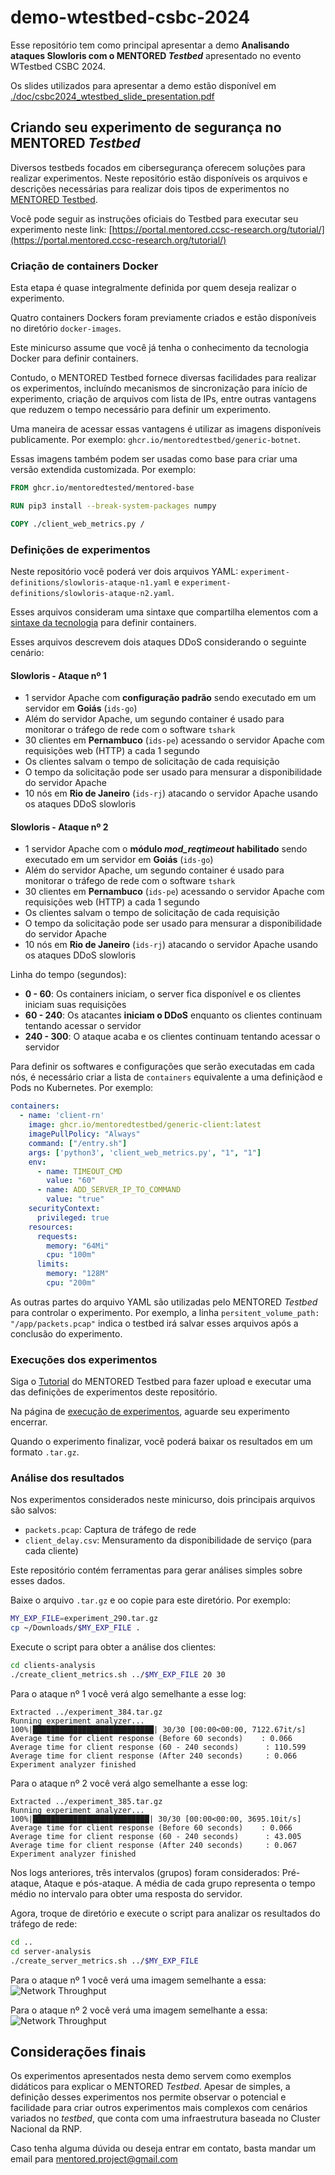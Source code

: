 # demo-wtestbed-csbc-2024

Esse repositório tem como principal apresentar a demo **Analisando ataques Slowloris com o MENTORED _Testbed_** apresentado no evento WTestbed CSBC 2024.

Os slides utilizados para apresentar a demo estão disponível em [./doc/csbc2024_wtestbed_slide_presentation.pdf](./doc/csbc2024_wtestbed_slide_presentation.pdf)

## Criando seu experimento de segurança no MENTORED _Testbed_

Diversos testbeds focados em cibersegurança oferecem soluções para realizar experimentos.
Neste repositório estão disponíveis os arquivos e descrições necessárias para realizar dois tipos de experimentos no [MENTORED Testbed](https://portal.mentored.ccsc-research.org/).

Você pode seguir as instruções oficiais do Testbed para executar seu experimento neste link: [https://portal.mentored.ccsc-research.org/tutorial/](https://portal.mentored.ccsc-research.org/tutorial/) 


### Criação de containers Docker

Esta etapa é quase integralmente definida por quem deseja realizar o experimento.

Quatro containers Dockers foram previamente criados e estão disponíveis no diretório `docker-images`.


Este minicurso assume que você já tenha o conhecimento da tecnologia Docker para definir containers.

Contudo, o MENTORED Testbed fornece diversas facilidades para realizar os experimentos, incluíndo mecanismos de sincronização para início de experimento, criação de arquivos com lista de IPs, entre outras vantagens que reduzem o tempo necessário para definir um experimento.

Uma maneira de acessar essas vantagens é utilizar as imagens disponíveis publicamente. Por exemplo: `ghcr.io/mentoredtestbed/generic-botnet`.

Essas imagens também podem ser usadas como base para criar uma versão extendida customizada. Por exemplo:

```Dockerfile
FROM ghcr.io/mentoredtested/mentored-base

RUN pip3 install --break-system-packages numpy

COPY ./client_web_metrics.py /
```


### Definições de experimentos

Neste repositório você poderá ver dois arquivos YAML: `experiment-definitions/slowloris-ataque-n1.yaml` e `experiment-definitions/slowloris-ataque-n2.yaml`.

Esses arquivos consideram uma sintaxe que compartilha elementos com a [sintaxe da tecnologia](experiment-definitions) para definir containers.


Esses arquivos descrevem dois ataques DDoS considerando o seguinte cenário:

#### Slowloris - Ataque nº 1
  - 1 servidor Apache com **configuração padrão** sendo executado em um servidor em **Goiás** (`ids-go`)
  - Além do servidor Apache, um segundo container é usado para monitorar o tráfego de rede com o software `tshark`
  - 30 clientes em **Pernambuco** (`ids-pe`) acessando o servidor Apache com requisições web (HTTP) a cada 1 segundo
  - Os clientes salvam o tempo de solicitação de cada requisição
  - O tempo da solicitação pode ser usado para mensurar a disponibilidade do servidor Apache
  - 10 nós em **Rio de Janeiro** (`ids-rj`) atacando o servidor Apache usando os ataques DDoS slowloris

#### Slowloris - Ataque nº 2
  - 1 servidor Apache com o **módulo _mod_reqtimeout_ habilitado** sendo executado em um servidor em **Goiás** (`ids-go`)
  - Além do servidor Apache, um segundo container é usado para monitorar o tráfego de rede com o software `tshark`
  - 30 clientes em **Pernambuco** (`ids-pe`) acessando o servidor Apache com requisições web (HTTP) a cada 1 segundo
  - Os clientes salvam o tempo de solicitação de cada requisição
  - O tempo da solicitação pode ser usado para mensurar a disponibilidade do servidor Apache
  - 10 nós em **Rio de Janeiro** (`ids-rj`) atacando o servidor Apache usando os ataques DDoS slowloris

Linha do tempo (segundos):
- **0 - 60**: Os containers iniciam, o server fica disponível e os clientes iniciam suas requisições
- **60 - 240**: Os atacantes **iniciam o DDoS** enquanto os clientes continuam tentando acessar o servidor
- **240 - 300**: O ataque acaba e os clientes continuam tentando acessar o servidor


Para definir os softwares e configurações que serão executadas em cada nós, é necessário criar a lista de `containers` equivalente a uma definiçãod e Pods no Kubernetes. Por exemplo:

```yaml
containers:
  - name: 'client-rn'
    image: ghcr.io/mentoredtestbed/generic-client:latest
    imagePullPolicy: "Always"
    command: ["/entry.sh"]
    args: ['python3', 'client_web_metrics.py', "1", "1"]
    env:
      - name: TIMEOUT_CMD
        value: "60"
      - name: ADD_SERVER_IP_TO_COMMAND
        value: "true"
    securityContext:
      privileged: true
    resources:
      requests:
        memory: "64Mi"
        cpu: "100m"
      limits:
        memory: "128M"
        cpu: "200m"
```


As outras partes do arquivo YAML são utilizadas pelo MENTORED _Testbed_ para controlar o experimento. Por exemplo, a linha `persitent_volume_path: "/app/packets.pcap"` indica o testbed irá salvar esses arquivos após a conclusão do experimento. 



### Execuções dos experimentos
Siga o [Tutorial](https://portal.mentored.ccsc-research.org/tutorial/) do MENTORED Testbed para fazer upload e executar uma das definições de experimentos deste repositório.

Na página de [execução de experimentos](https://portal.mentored.ccsc-research.org/execution), aguarde seu experimento encerrar.

Quando o experimento finalizar, você poderá baixar os resultados em um formato `.tar.gz`.



### Análise dos resultados

Nos experimentos considerados neste minicurso, dois principais arquivos são salvos:
- `packets.pcap`: Captura de tráfego de rede
- `client_delay.csv`: Mensuramento da disponibilidade de serviço (para cada cliente)

Este repositório contém ferramentas para gerar análises simples sobre esses dados.

Baixe o arquivo `.tar.gz` e oo copie para este diretório. Por exemplo:

```bash
MY_EXP_FILE=experiment_290.tar.gz
cp ~/Downloads/$MY_EXP_FILE .
```

Execute o script para obter a análise dos clientes:
```bash
cd clients-analysis
./create_client_metrics.sh ../$MY_EXP_FILE 20 30
```

Para o ataque nº 1 você verá algo semelhante a esse log:
```
Extracted ../experiment_384.tar.gz
Running experiment analyzer...
100%|███████████████████████████| 30/30 [00:00<00:00, 7122.67it/s]
Average time for client response (Before 60 seconds)    : 0.066
Average time for client response (60 - 240 seconds)      : 110.599
Average time for client response (After 240 seconds)     : 0.066
Experiment analyzer finished

```
Para o ataque nº 2 você verá algo semelhante a esse log:
```
Extracted ../experiment_385.tar.gz
Running experiment analyzer...
100%|██████████████████████████| 30/30 [00:00<00:00, 3695.10it/s]
Average time for client response (Before 60 seconds)    : 0.066
Average time for client response (60 - 240 seconds)      : 43.005
Average time for client response (After 240 seconds)     : 0.067
Experiment analyzer finished

```

Nos logs anteriores, três intervalos (grupos) foram considerados: Pré-ataque, Ataque e pós-ataque. A média de cada grupo representa o tempo médio no intervalo para obter uma resposta do servidor.

Agora, troque de diretório e execute o script para analizar os resultados do tráfego de rede: 

```bash
cd ..
cd server-analysis
./create_server_metrics.sh ../$MY_EXP_FILE
```

Para o ataque nº 1 você verá uma imagem semelhante a essa:
![Network Throughput](./img/slowloris-ataque-n1.png)


Para o ataque nº 2 você verá uma imagem semelhante a essa:
![Network Throughput](./img/slowloris-ataque-n2.png)

## Considerações finais

Os experimentos apresentados nesta demo servem como exemplos didáticos para explicar o MENTORED _Testbed_. Apesar de simples, a definição desses experimentos nos permite observar o potencial e facilidade para criar outros experimentos mais complexos com cenários variados no _testbed_, que conta com uma infraestrutura baseada no Cluster Nacional da RNP.

Caso tenha alguma dúvida ou deseja entrar em contato, basta mandar um email para [mentored.project@gmail.com](mailto:mentored.project@gmail.com)
